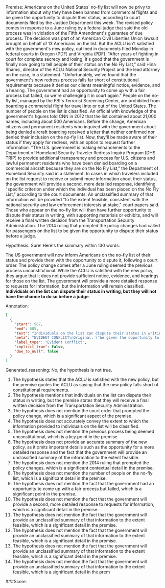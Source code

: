 
Premise:
Americans on the United States' no-fly list will now be privy to information about why they have been banned from commercial flights and be given the opportunity to dispute their status, according to court documents filed by the Justice Department this week. The revised policy comes in response to a June ruling by a federal judge that said the old process was in violation of the Fifth Amendment's guarantee of due process. The decision was part of an American Civil Liberties Union lawsuit brought on behalf of 13 Americans on the list. But the ACLU isn't satisfied with the government's new policy, outlined in documents filed Monday in federal courts in Oregon (PDF) and Virginia (PDF). "After years of fighting in court for complete secrecy and losing, it's good that the government is finally now going to tell people of their status on the No Fly List," said Hina Shamsi, director of the ACLU National Security Project and the lead attorney on the case, in a statement. "Unfortunately, we've found that the government's new redress process falls far short of constitutional requirements because it denies our clients meaningful notice, evidence, and a hearing. The government had an opportunity to come up with a fair process but failed, so we're challenging it in court again." People on the no-fly list, managed by the FBI's Terrorist Screening Center, are prohibited from boarding a commercial flight for travel into or out of the United States. The number of people on the list is classified. An official with knowledge of the government's figures told CNN in 2012 that the list contained about 21,000 names, including about 500 Americans. Before the change, American citizens and permanent residents who inquired with the government about being denied aircraft boarding received a letter that neither confirmed nor denied their inclusion on the no-fly list. Now, they'll be made aware of their status if they apply for redress, with an option to request further information. "The U.S. government is making enhancements to the Department of Homeland Security Traveler Redress Inquiry Program (DHS TRIP) to provide additional transparency and process for U.S. citizens and lawful permanent residents who have been denied boarding on a commercial aircraft because they are on the No Fly List," the Department of Homeland Security said in a statement. In cases in which travelers included on the list request to receive or submit more information about their status, the government will provide a second, more detailed response, identifying "specific criterion under which the individual has been placed on the No Fly List," according to the court documents. An unclassified summary of that information will be provided "to the extent feasible, consistent with the national security and law enforcement interests at stake," court papers said. Those who appear on the no-fly list will then have further opportunity to dispute their status in writing, with supporting materials or exhibits, and will receive a final written decision from the Transportation Security Administration. The 2014 ruling that prompted the policy changes had called for passengers on the list to be given the opportunity to dispute their status before a judge.


Hypothesis:
Sure! Here's the summary within 130 words:

The US government will now inform Americans on the no-fly list of their status and provide them with the opportunity to dispute it, following a court order. The policy change comes after a June ruling deemed the previous process unconstitutional. While the ACLU is satisfied with the new policy, they argue that it does not provide sufficient notice, evidence, and hearings for those on the list. The government will provide a more detailed response to requests for information, but the information will remain classified. **Individuals on the list can dispute their status in writing, but they will not have the chance to do so before a judge**.

Annotation:
```json
[
  {
    "start": 567,
    "end": 685,
    "text": "Individuals on the list can dispute their status in writing, but they will not have the chance to do so before a judge",
    "meta": "EVIDENT CONFLICT\nOriginal: \"be given the opportunity to dispute their status before a judge\"\nGenerative: \"they will not have the chance to do so before a judge.\"",
    "label_type": "Evident Conflict",
    "implicit_true": false,
    "due_to_null": false
  }
]
```

Generated_reasoning:
No, the hypothesis is not true.

1. The hypothesis states that the ACLU is satisfied with the new policy, but the premise quotes the ACLU as saying that the new policy falls short of constitutional requirements.
2. The hypothesis mentions that individuals on the list can dispute their status in writing, but the premise states that they will receive a final written decision from the Transportation Security Administration.
3. The hypothesis does not mention the court order that prompted the policy change, which is a significant aspect of the premise.
4. The hypothesis does not accurately convey the extent to which the information provided to individuals on the list will be classified.
5. The hypothesis does not mention the previous process being deemed unconstitutional, which is a key point in the premise.
6. The hypothesis does not provide an accurate summary of the new policy, as it omits important details such as the opportunity for a more detailed response and the fact that the government will provide an unclassified summary of the information to the extent feasible.
7. The hypothesis does not mention the 2014 ruling that prompted the policy changes, which is a significant contextual detail in the premise.
8. The hypothesis does not mention the number of people on the no-fly list, which is a significant detail in the premise.
9. The hypothesis does not mention the fact that the government had an opportunity to come up with a fair process but failed, which is a significant point in the premise.
10. The hypothesis does not mention the fact that the government will provide a second, more detailed response to requests for information, which is a significant detail in the premise.
11. The hypothesis does not mention the fact that the government will provide an unclassified summary of that information to the extent feasible, which is a significant detail in the premise.
12. The hypothesis does not mention the fact that the government will provide an unclassified summary of that information to the extent feasible, which is a significant detail in the premise.
13. The hypothesis does not mention the fact that the government will provide an unclassified summary of that information to the extent feasible, which is a significant detail in the premise.
14. The hypothesis does not mention the fact that the government will provide an unclassified summary of that information to the extent feasible, which is a significant detail in the prem

###Score:
